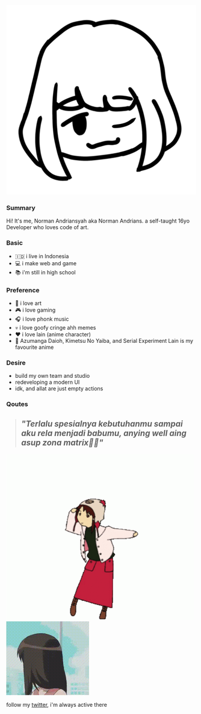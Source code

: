 ![my pfp](./assets/images/profile.png)

### Summary

Hi! It's me, Norman Andriansyah aka Norman Andrians. a self-taught 16yo Developer who loves code of art.

### Basic

- 🇮🇩️ i live in Indonesia
- 💻️ i make web and game
- 📚️ i'm still in high school

### Preference

- 🎨️ i love art
- 🎮️ i love gaming
- 🎧️ i love phonk music
- 💀️ i love goofy cringe ahh memes
- ❤️ i love lain (anime character)
- 💅️ Azumanga Daioh, Kimetsu No Yaiba, and Serial Experiment Lain is my favourite anime

### Desire

- build my own team and studio
- redeveloping a modern UI
- idk, and allat are just empty actions

### Qoutes

> ## _***"Terlalu spesialnya kebutuhanmu sampai aku rela menjadi babumu, anying well aing asup zona matrix🤡️💀️"***_

![dancing lain](./assets/images/lain-dancing.gif)
![osaka](./assets/images/osaka.gif)

follow my [twitter](https://twitter.com/NormanAndrians), i'm always active there